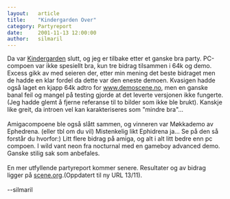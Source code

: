 ```yaml
---
layout:   article
title:    "Kindergarden Over"
category: Partyreport
date:     2001-11-13 12:00:00
author:   silmaril
---
```

Da var [Kindergarden](http://kg.slengpung.com) slutt, og jeg
er tilbake etter et ganske bra party. PC-compoen var ikke spesiellt bra,
kun tre bidrag tilsammen i 64k og demo. Excess gikk av med seieren der,
etter min mening det beste bidraget men de hadde en klar fordel da dette
var den eneste demoen. Kvasigen hadde også laget en kjapp 64k adtro for
www.demoscene.no, men en ganske banal feil og mangel på testing gjorde
at det leverte versjonen ikke fungerte. (Jeg hadde glemt å fjerne
referanse til to bilder som ikke ble brukt). Kanskje like greit, da
introen vel kan karakteriseres som "mindre bra"...\
\
Amigacompoene ble også slått sammen, og vinneren var Møkkademo av
Ephedrena. (eller tbl om du vil) Mistenkelig likt Ephidrena ja... Se på
den så forstår du hvorfor:) Litt flere bidrag på amiga, og alt i alt
litt bedre enn pc compoen. I wild vant neon fra nocturnal med en gameboy
advanced demo. Ganske stilig sak som anbefales.\
\
En mer utfyllende partyreport kommer senere. Resultater og av bidrag
ligger på
[scene.org](http://www.scene.org/dir.php?dir=/parties/2001/kindergarden01/).(Oppdatert
til ny URL 13/11).\
\
--silmaril

